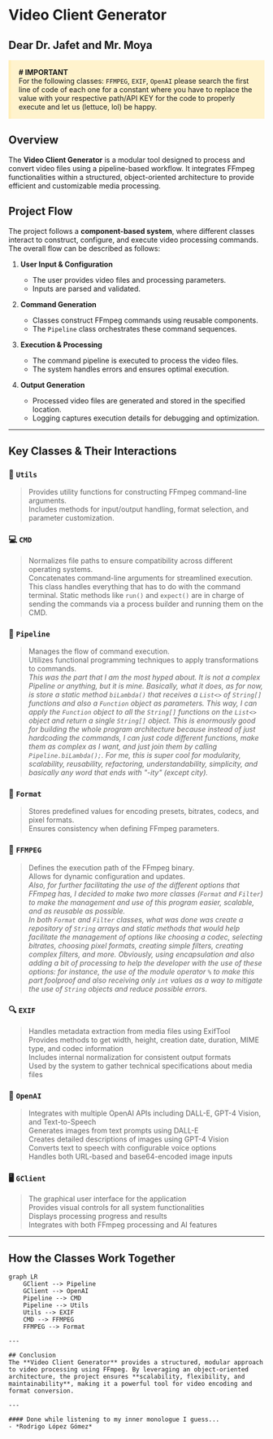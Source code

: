 # Video Client Generator

## Dear Dr. Jafet and Mr. Moya

<div style="background-color: #fff3cd; padding: 15px; border-left: 5px solid #ffeeba; margin-bottom: 20px;">
<strong># IMPORTANT</strong><br>
For the following classes: <code>FFMPEG</code>, <code>EXIF</code>, <code>OpenAI</code> please search the first line of code of each one for a constant where you have to replace the value with your respective path/API KEY for the code to properly execute and let us (lettuce, lol) be happy.
</div>

## Overview
The **Video Client Generator** is a modular tool designed to process and convert video files using a pipeline-based workflow. It integrates FFmpeg functionalities within a structured, object-oriented architecture to provide efficient and customizable media processing.

## Project Flow
The project follows a **component-based system**, where different classes interact to construct, configure, and execute video processing commands. The overall flow can be described as follows:

1. **User Input & Configuration**
   - The user provides video files and processing parameters.
   - Inputs are parsed and validated.
   
2. **Command Generation**
   - Classes construct FFmpeg commands using reusable components.
   - The `Pipeline` class orchestrates these command sequences.
   
3. **Execution & Processing**
   - The command pipeline is executed to process the video files.
   - The system handles errors and ensures optimal execution.
   
4. **Output Generation**
   - Processed video files are generated and stored in the specified location.
   - Logging captures execution details for debugging and optimization.

---

## Key Classes & Their Interactions

### 🔧 `Utils`
> Provides utility functions for constructing FFmpeg command-line arguments.  
> Includes methods for input/output handling, format selection, and parameter customization.

### 💻 `CMD`
> Normalizes file paths to ensure compatibility across different operating systems.  
> Concatenates command-line arguments for streamlined execution.  
> This class handles everything that has to do with the command terminal. Static methods like `run()` and `expect()` are in charge of sending the commands via a process builder and running them on the CMD.

### 🚀 `Pipeline`
> Manages the flow of command execution.  
> Utilizes functional programming techniques to apply transformations to commands.  
> *This was the part that I am the most hyped about. It is not a complex Pipeline or anything, but it is mine. Basically, what it does, as for now, is store a static method `biLambda()` that receives a `List<>` of `String[]` functions and also a `Function` object as parameters. This way, I can apply the `Function` object to all the `String[]` functions on the `List<>` object and return a single `String[]` object. This is enormously good for building the whole program architecture because instead of just hardcoding the commands, I can just code different functions, make them as complex as I want, and just join them by calling `Pipeline.biLambda();`. For me, this is super cool for modularity, scalability, reusability, refactoring, understandability, simplicity, and basically any word that ends with "-ity" (except city).*

### 📝 `Format`
> Stores predefined values for encoding presets, bitrates, codecs, and pixel formats.  
> Ensures consistency when defining FFmpeg parameters.

### 🎥 `FFMPEG`
> Defines the execution path of the FFmpeg binary.  
> Allows for dynamic configuration and updates.  
> *Also, for further facilitating the use of the different options that FFmpeg has, I decided to make two more classes (`Format` and `Filter`) to make the management and use of this program easier, scalable, and as reusable as possible.*  
> *In both `Format` and `Filter` classes, what was done was create a repository of `String` arrays and static methods that would help facilitate the management of options like choosing a codec, selecting bitrates, choosing pixel formats, creating simple filters, creating complex filters, and more. Obviously, using encapsulation and also adding a bit of processing to help the developer with the use of these options: for instance, the use of the module operator `%` to make this part foolproof and also receiving only `int` values as a way to mitigate the use of `String` objects and reduce possible errors.*

### 🔍 `EXIF`
> Handles metadata extraction from media files using ExifTool  
> Provides methods to get width, height, creation date, duration, MIME type, and codec information  
> Includes internal normalization for consistent output formats  
> Used by the system to gather technical specifications about media files

### 🤖 `OpenAI`
> Integrates with multiple OpenAI APIs including DALL-E, GPT-4 Vision, and Text-to-Speech  
> Generates images from text prompts using DALL-E  
> Creates detailed descriptions of images using GPT-4 Vision  
> Converts text to speech with configurable voice options  
> Handles both URL-based and base64-encoded image inputs

### 🖥️ `GClient`
> The graphical user interface for the application  
> Provides visual controls for all system functionalities  
> Displays processing progress and results  
> Integrates with both FFmpeg processing and AI features

---

## How the Classes Work Together
```mermaid
graph LR
    GClient --> Pipeline
    GClient --> OpenAI
    Pipeline --> CMD
    Pipeline --> Utils
    Utils --> EXIF
    CMD --> FFMPEG
    FFMPEG --> Format

---

## Conclusion
The **Video Client Generator** provides a structured, modular approach to video processing using FFmpeg. By leveraging an object-oriented architecture, the project ensures **scalability, flexibility, and maintainability**, making it a powerful tool for video encoding and format conversion.

---

#### Done while listening to my inner monologue I guess...
- *Rodrigo López Gómez*